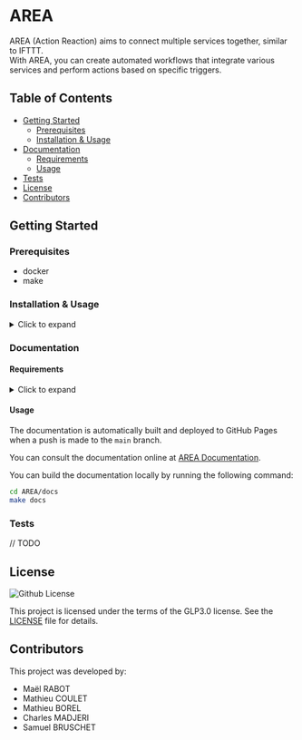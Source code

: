 # AREA

AREA (Action Reaction) aims to connect multiple services together, similar to IFTTT.<br>
With AREA, you can create automated workflows that integrate various services and perform actions based on specific triggers.

## Table of Contents

- [Getting Started](#getting-started)
  - [Prerequisites](#prerequisites)
  - [Installation & Usage](#installation--usage)
- [Documentation](#documentation)
  - [Requirements](#requirements)
  - [Usage](#usage)
- [Tests](#tests)
- [License](#license)
- [Contributors](#contributors)

## Getting Started

### Prerequisites

- docker
- make

### Installation & Usage

<details>
<summary>Click to expand</summary>

1. Clone the repo

```sh
git clone git@github.com:ASM-Studios/AREA.git
```

2. Create .env files

- Run the following command to create private env files

```sh
cp .env.example .env
cp server/.env.server.example server/.env.server
cp client_web/.env.local.example .env.local
cp client_mobile/.env.mobile.example .env.mobile
```

- Fill the .env, .env.web and .env.mobile files

4. Run the project

```sh
make start
```

</details>

### Documentation

#### Requirements

<details>
<summary>Click to expand</summary>

- Python
- sphinx
- spinx_rtd_theme

sphinx and sphinx_rtd_theme can be installed using pip

</details>

#### Usage

The documentation is automatically built and deployed to GitHub Pages when a push is made to the `main` branch.

You can consult the documentation online at [AREA Documentation](https://asm-studios.github.io/AREA/).

You can build the documentation locally by running the following command:

```sh
cd AREA/docs
make docs
```

### Tests

// TODO

## License

![Github License](https://img.shields.io/badge/license-GLP3.0-yellowgreen.svg)

This project is licensed under the terms of the GLP3.0 license. See the [LICENSE](LICENSE) file for details.

## Contributors

This project was developed by:

- Maël RABOT
- Mathieu COULET
- Mathieu BOREL
- Charles MADJERI
- Samuel BRUSCHET

